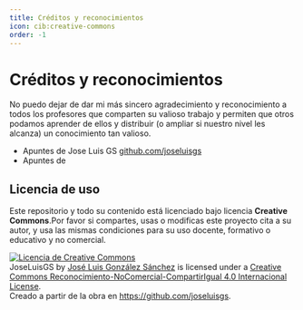 ```yaml
---
title: Créditos y reconocimientos
icon: cib:creative-commons
order: -1
---
```

# Créditos y reconocimientos

No puedo dejar de dar mi más sincero agradecimiento y reconocimiento a todos los profesores que comparten su valioso trabajo y permiten que otros podamos aprender de ellos y distribuir (o ampliar si nuestro nivel les alcanza) un conocimiento tan valioso.
- Apuntes de Jose Luis GS        [github.com/joseluisgs](https://github.com/joseluisgs/DesarrolloWebEntornosServidor-01-2024-2025/)
- Apuntes de 

## Licencia de uso

Este repositorio y todo su contenido está licenciado bajo licencia **Creative Commons**.Por favor si compartes, usas o modificas este proyecto cita a su
autor, y usa las mismas condiciones para su uso docente, formativo o educativo y no comercial.

<a rel="license" href="http://creativecommons.org/licenses/by-nc-sa/4.0/"><img alt="Licencia de Creative Commons" style="border-width:0" src="https://i.creativecommons.org/l/by-nc-sa/4.0/88x31.png" /></a><br /><span xmlns:dct="http://purl.org/dc/terms/" property="dct:title">
JoseLuisGS</span>
by <a xmlns:cc="http://creativecommons.org/ns#" href="https://joseluisgs.dev/" property="cc:attributionName" rel="cc:attributionURL">
José Luis González Sánchez</a> is licensed under
a <a rel="license" href="http://creativecommons.org/licenses/by-nc-sa/4.0/">Creative Commons
Reconocimiento-NoComercial-CompartirIgual 4.0 Internacional License</a>.<br />Creado a partir de la obra
en <a xmlns:dct="http://purl.org/dc/terms/" href="https://github.com/joseluisgs" rel="dct:source">https://github.com/joseluisgs</a>.